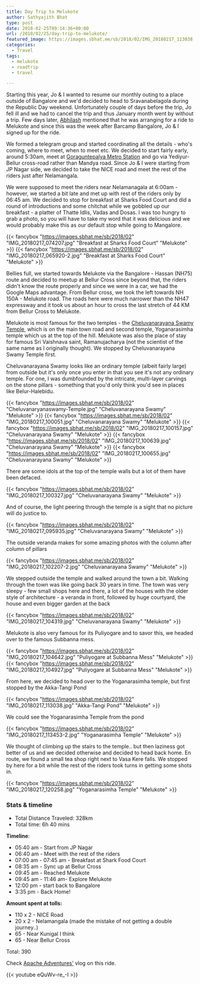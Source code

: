 ```yaml
---
title: Day Trip to Melukote
author: Sathyajith Bhat
type: post
date: 2018-02-25T09:14:36+00:00
url: /2018/02/25/day-trip-to-melukote/
featured_image: https://images.sbhat.me/sb/2018/02/IMG_20180217_113038.jpg
categories:
  - Travel
tags:
  - melukote
  - roadtrip
  - travel

---
```

Starting this year, Jo & I wanted to resume our monthly outing to a place outside of Bangalore and we'd decided to head to Sravanabelagola during the Republic Day weekend. Unfortunately couple of days before the trip, Jo fell ill and we had to cancel the trip and thus January month went by without a trip. Few days later, [Abhilash](https://www.firstpost.com/author/abhilash-pavuluri) mentioned that he was arranging for a ride to Melukote and since this was the week after Barcamp Bangalore, Jo & I signed up for the ride.

<!--more-->

We formed a telegram group and started coordinating all the details - who's coming, where to meet, when to meet etc. We decided to start fairly early, around 5:30am, meet at [Goraguntepalya Metro Station](https://goo.gl/maps/wsCMsoVhd1Q2) and go via Yediyur-Bellur cross-road rather than Mandya road. Since Jo & I were starting from JP Nagar side, we decided to take the NICE road and meet the rest of the riders just after Nelamangala.

We were supposed to meet the riders near Nelamanagala at 6:00am - however, we started a bit late and met up with rest of the riders only by 06:45 am. We decided to stop for breakfast at Sharks Food Court and did a round of introductions and some chitchat while we gobbled up our breakfast - a platter of Thatte Idlis, Vadas and Dosas. I was too hungry to grab a photo, so you will have to take my word that it was delicious and we would probably make this as our default stop while going to Mangalore.

{{< fancybox "https://images.sbhat.me/sb/2018/02" "IMG_20180217_074207.jpg" "Breakfast at Sharks Food Court" "Melukote" >}}
{{< fancybox "https://images.sbhat.me/sb/2018/02" "IMG_20180217_065920-2.jpg" "Breakfast at Sharks Food Court" "Melukote" >}} 


Bellies full, we started towards Melukote via the Bangalore - Hassan (NH75) route and decided to meetup at Bellur Cross since beyond that, the riders didn't know the route properly and since we were in a car, we had the Google Maps advantage. From Bellur cross, we took the left towards NH 150A - Melukote road. The roads here were much narrower than the NH47 expressway and it took us about an hour to cross the last stretch of 44 KM from Bellur Cross to Melukote.

Melukote is most famous for the two temples - the [Cheluvanarayana Swamy Temple ][1] which is on the main town road and second temple, Yoganarasimha temple which us at the top of the hill. Melukote was also the place of stay for famous Sri Vaishnava saint, Ramanujacharya (not the scientist of the same name as I originally thought). We stopped by Cheluvanarayana Swamy Temple first.


Cheluvanarayana Swamy looks like an ordinary temple (albeit fairly large) from outside but it's only once you enter in that you see it's not any ordinary temple. For one, I was dumbfounded by the intricate, multi-layer carvings on the stone pillars - something that you'd only think you'd see in places like Belur-Halebidu.

{{< fancybox "https://images.sbhat.me/sb/2018/02" "Cheluvanaryanaswamy-Temple.jpg" "Cheluvanarayana Swamy" "Melukote" >}}
{{< fancybox "https://images.sbhat.me/sb/2018/02" "IMG_20180217_100051.jpg" "Cheluvanarayana Swamy" "Melukote" >}}
{{< fancybox "https://images.sbhat.me/sb/2018/02" "IMG_20180217_100157.jpg" "Cheluvanarayana Swamy" "Melukote" >}}
{{< fancybox "https://images.sbhat.me/sb/2018/02" "IMG_20180217_100639.jpg" "Cheluvanarayana Swamy" "Melukote" >}}
{{< fancybox "https://images.sbhat.me/sb/2018/02" "IMG_20180217_100655.jpg" "Cheluvanarayana Swamy" "Melukote" >}}


There are some idols at the top of the temple walls but a lot of them have been defaced.

{{< fancybox "https://images.sbhat.me/sb/2018/02" "IMG_20180217_100327.jpg" "Cheluvanarayana Swamy" "Melukote" >}}

And of course, the light peering through the temple is a sight that no picture will do justice to.

{{< fancybox "https://images.sbhat.me/sb/2018/02" "IMG_20180217_095935.jpg" "Cheluvanarayana Swamy" "Melukote" >}}

The outside veranda makes for some amazing photos with the column after column of pillars

{{< fancybox "https://images.sbhat.me/sb/2018/02" "IMG_20180217_102207-2.jpg" "Cheluvanarayana Swamy" "Melukote" >}}

We stepped outside the temple and walked around the town a bit. Walking through the town was like going back 30 years in time. The town was very sleepy - few small shops here and there, a lot of the houses with the older style of architecture - a veranda in front, followed by huge courtyard, the house and even bigger garden at the back

{{< fancybox "https://images.sbhat.me/sb/2018/02" "IMG_20180217_104319.jpg" "Cheluvanarayana Swamy" "Melukote" >}}

Melukote is also very famous for its Puliyogare and to savor this, we headed over to the famous Subbanna mess.

{{< fancybox "https://images.sbhat.me/sb/2018/02" "IMG_20180217_104642.jpg" "Puliyogare at Subbanna Mess" "Melukote" >}}
{{< fancybox "https://images.sbhat.me/sb/2018/02" "IMG_20180217_104927.jpg" "Puliyogare at Subbanna Mess" "Melukote" >}}


From here, we decided to head over to the Yoganarasimha temple, but first stopped by the Akka-Tangi Pond

{{< fancybox "https://images.sbhat.me/sb/2018/02" "IMG_20180217_113038.jpg" "Akka-Tangi Pond" "Melukote" >}}

We could see the Yoganarasimha Temple from the pond

{{< fancybox "https://images.sbhat.me/sb/2018/02" "IMG_20180217_113453-2.jpg" "Yoganarasimha Temple" "Melukote" >}}


We thought of climbing up the stairs to the temple.. but then laziness got better of us and we decided otherwise and decided to head back home. En route, we found a small tea shop right next to Vasa Kere falls. We stopped by here for a bit while the rest of the riders took turns in getting some shots in.

{{< fancybox "https://images.sbhat.me/sb/2018/02" "IMG_20180217_120258.jpg" "Yoganarasimha Temple" "Melukote" >}}


### Stats & timeline

  * Total Distance Traveled: 328km
  * Total time: 6h 40 mins

**Timeline**:

  * 05:40 am - Start from JP Nagar
  * 06:40 am - Meet with the rest of the riders
  * 07:00 am - 07:45 am - Breakfast at Shark Food Court
  * 08:35 am - Sync up at Bellur Cross
  * 09:45 am - Reached Melukote
  * 09:45 am - 11:46 am- Explore Melukote
  * 12:00 pm - start back to Bangalore
  * 3:35 pm - Back Home!

**Amount spent at tolls:**

  * 110 x 2 - NICE Road
  * 20 x 2 - Nelamangala (made the mistake of not getting a double journey..)
  * 65 - Near Kunigal I think
  * 65 - Near Bellur Cross

Total: 390

Check [Apache Adventures'][2] vlog on this ride.

{{< youtube eQuWv-re_-I >}}



&nbsp;

 [1]: https://en.wikipedia.org/wiki/Cheluvanarayana_Swamy_Temple "Cheluvanarayana Swamy Temple"
 [2]: https://www.youtube.com/channel/UCpnsZPhEcUqvOqQk4Aoqjvg